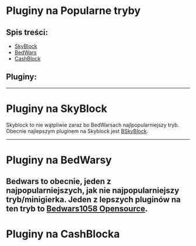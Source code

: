 # Pluginy na Popularne tryby
## Spis treści:
- [SkyBlock](https://github.com/vBagieta/Minecraft/blob/main/Pluginy/pluginy_na_tryby.md#Pluginy-na-SkyBlock)
- [BedWars](https://github.com/vBagieta/Minecraft/blob/main/Pluginy/pluginy_na_tryby.md#Pluginy-na-BedWarsy)
- [CashBlock](https://github.com/vBagieta/Minecraft/blob/main/Pluginy/pluginy_na_tryby.md#Pluginy-na-CashBlocka)

## Pluginy:

---

# Pluginy na SkyBlock
Skyblock to nie wątpliwie zaraz bo BedWarsach najlpopularniejszy tryb. Obecnie najlepszym pluginem na Skyblock jest [BSkyBlock](https://download.bentobox.world/custom#%5B%22BSkyBlock%22,%22Challenges%22,%22Level%22,%22Warps%22,%22ControlPanel%22,%22DimensionalTrees%22,%22Biomes%22,%22Limits%22%5D). 

---

# Pluginy na BedWarsy
Bedwars to obecnie, jeden z najpopularniejszych, jak nie najpopularniejszy tryb/minigierka. Jeden z lepszych pluginów na ten tryb to [Bedwars1058 Opensource](https://polymart.org/resource/bedwars1058.1152/updates?update=9968). 
---
# Pluginy na CashBlocka
